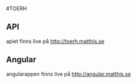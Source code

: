 #TOERH

## API

apiet finns live på <http://toerh.matthis.se>

## Angular

angularappen finns live på <http://angular.matthis.se>